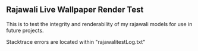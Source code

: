 ## Rajawali Live Wallpaper Render Test

This is to test the integrity and renderability of
my rajawali models for use in future projects.

Stacktrace errors are located within "rajawalitestLog.txt"


